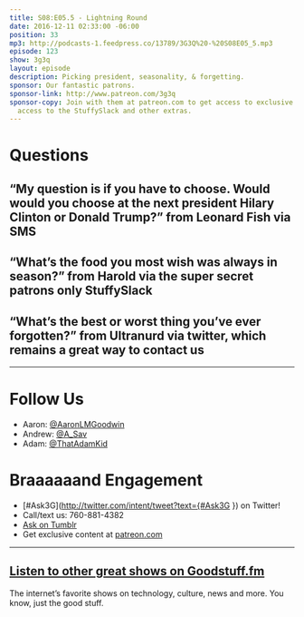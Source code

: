 ```yaml
---
title: S08:E05.5 - Lightning Round
date: 2016-12-11 02:33:00 -06:00
position: 33
mp3: http://podcasts-1.feedpress.co/13789/3G3Q%20-%20S08E05_5.mp3
episode: 123
show: 3g3q
layout: episode
description: Picking president, seasonality, & forgetting.
sponsor: Our fantastic patrons.
sponsor-link: http://www.patreon.com/3g3q
sponsor-copy: Join with them at patreon.com to get access to exclusive bonus material,
  access to the StuffySlack and other extras.
---
```


# Questions

## “My question is if you have to choose. Would would you choose at the next president Hilary Clinton or Donald Trump?” from Leonard Fish via SMS

## “What’s the food you most wish was always in season?” from Harold via the super secret patrons only StuffySlack

## “What’s the best or worst thing you’ve ever forgotten?” from Ultranurd via twitter, which remains a great way to contact us

***

# Follow Us
* Aaron: [@AaronLMGoodwin](http://twitter.com/aaronlmgoodwin)
* Andrew: [@A_Sav](http://twitter.com/a_sav)
* Adam: [@ThatAdamKid](http://twitter.com/thatadamkid)

# Braaaaaand Engagement
* [#Ask3G](http://twitter.com/intent/tweet?text={#Ask3G }) on Twitter!
* Call/text us: 760-881-4382
* [Ask on Tumblr](http://3g3q.co/ask)
* Get exclusive content at [patreon.com](http://www.patreon.com/3g3q)

***

## [Listen to other great shows on Goodstuff.fm](http://goodstuff.fm/)
The internet’s favorite shows on technology, culture, news and more. You know, just the good stuff.
